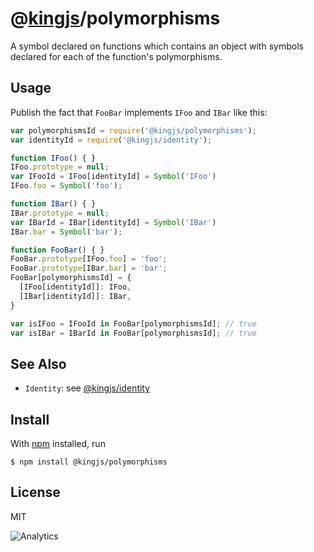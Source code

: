 # @[kingjs](https://www.npmjs.com/package/kingjs)/polymorphisms
A symbol declared on functions which contains an object with symbols declared for each of the function's polymorphisms.
## Usage
Publish the fact that `FooBar` implements `IFoo` and `IBar` like this:
```js
var polymorphismsId = require('@kingjs/polymorphisms');
var identityId = require('@kingjs/identity');

function IFoo() { }
IFoo.prototype = null;
var IFooId = IFoo[identityId] = Symbol('IFoo')
IFoo.foo = Symbol('foo');

function IBar() { }
IBar.prototype = null;
var IBarId = IBar[identityId] = Symbol('IBar')
IBar.bar = Symbol('bar');

function FooBar() { }
FooBar.prototype[IFoo.foo] = 'foo';
FooBar.prototype[IBar.bar] = 'bar';
FooBar[polymorphismsId] = {
  [IFoo[identityId]]: IFoo,
  [IBar[identityId]]: IBar,
}

var isIFoo = IFooId in FooBar[polymorphismsId]; // true
var isIBar = IBarId in FooBar[polymorphismsId]; // true
```
## See Also
- `Identity`: see [@kingjs/identity][identity]
## Install
With [npm](https://npmjs.org/) installed, run
```
$ npm install @kingjs/polymorphisms
```
## License
MIT

![Analytics](https://analytics.kingjs.net/polymorphisms)

[identity]: https://www.npmjs.com/package/@kingjs/identity